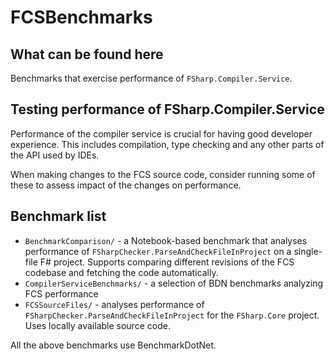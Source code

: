 ﻿# FCSBenchmarks

## What can be found here

Benchmarks that exercise performance of `FSharp.Compiler.Service`.

## Testing performance of FSharp.Compiler.Service

Performance of the compiler service is crucial for having good developer experience.
This includes compilation, type checking and any other parts of the API used by IDEs.

When making changes to the FCS source code, consider running some of these to assess impact of the changes on performance.

## Benchmark list

* `BenchmarkComparison/` - a Notebook-based benchmark that analyses performance of `FSharpChecker.ParseAndCheckFileInProject` on a single-file F# project. Supports comparing different revisions of the FCS codebase and fetching the code automatically.
* `CompilerServiceBenchmarks/` - a selection of BDN benchmarks analyzing FCS performance
* `FCSSourceFiles/` - analyses performance of `FSharpChecker.ParseAndCheckFileInProject` for the `FSharp.Core` project. Uses locally available source code.

All the above benchmarks use BenchmarkDotNet.
